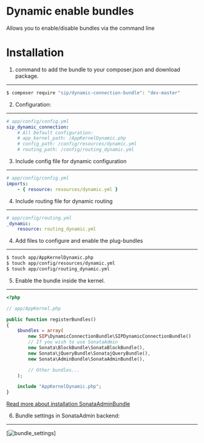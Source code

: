 Dynamic enable bundles
======================

Allows you to enable/disable bundles via the command line

Installation
============

1. command to add the bundle to your composer.json and download package.
------------------------------------------------------------------------

``` bash
$ composer require "sip/dynamic-connection-bundle": "dev-master"
```

2. Configuration:
-----------------

``` yml
# app/config/config.yml
sip_dynamic_connection:
    # All Default configuration:
    # app_kernel_path: /AppKernelDynamic.php
    # config_path: /config/resources/dynamic.yml
    # routing_path: /config/routing_dynamic.yml
```

3. Include config file for dynamic configuration
------------------------------------------------

``` yml
# app/config/config.yml
imports:
    - { resource: resources/dynamic.yml }
```

4. Include routing file for dynamic routing
-------------------------------------------

``` yml
# app/config/routing.yml
_dynamic:
    resource: routing_dynamic.yml
```

4. Add files to configure and enable the plug-bundles
-----------------------------------------------------

``` bash
$ touch app/AppKernelDynamic.php
$ touch app/config/resources/dynamic.yml
$ touch app/config/routing_dynamic.yml
```

5. Enable the bundle inside the kernel.
---------------------------------------

``` php
<?php

// app/AppKernel.php

public function registerBundles()
{
    $bundles = array(
        new SIP\DynamicConnectionBundle\SIPDynamicConnectionBundle()
        // If you wish to use SonataAdmin
        new Sonata\BlockBundle\SonataBlockBundle(),
        new Sonata\jQueryBundle\SonatajQueryBundle(),
        new Sonata\AdminBundle\SonataAdminBundle(),

        // Other bundles...
    );

    include "AppKernelDynamic.php";
}
```

[Read more about installation SonataAdminBundle](http://sonata-project.org/bundles/admin/master/doc/reference/installation.html#installation)

6. Bundle settings in SonataAdmin backend:
------------------------------------------

[![bundle_settings](/SIProject/SIPDynamicConnectionBundle/tree/master/Resources/doc/bundle_settings.png)]